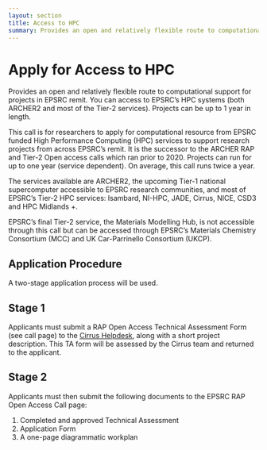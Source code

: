 ```yaml
---
layout: section
title: Access to HPC
summary: Provides an open and relatively flexible route to computational support for projects in EPSRC remit
---
```


Apply for Access to HPC
==================================

Provides an open and relatively flexible route to computational support for projects in EPSRC remit. You can access to EPSRC’s HPC systems (both ARCHER2 and most of the Tier-2 services). Projects can be up to 1 year in length. 

This call is for researchers to apply for computational resource from EPSRC funded High Performance Computing (HPC) services to support research projects from across EPSRC’s remit. It is the successor to the ARCHER RAP and Tier-2 Open access calls which ran prior to 2020. Projects can run for up to one year (service dependent). On average, this call runs twice a year.

The services available are ARCHER2, the upcoming Tier-1 national supercomputer accessible to EPSRC research communities, and most of EPSRC’s Tier-2 HPC services: Isambard, NI-HPC, JADE, Cirrus, NICE, CSD3 and HPC Midlands +.

EPSRC’s final Tier-2 service, the Materials Modelling Hub, is not accessible through this call but can be accessed through EPSRC’s Materials Chemistry Consortium (MCC) and UK Car-Parrinello Consortium (UKCP).


## Application Procedure

A two-stage application process will be used.

## Stage 1

Applicants must submit a RAP Open Access Technical Assessment Form (see call page) to the [Cirrus Helpdesk](/support/), along with a short project description. This TA form will be assessed by the Cirrus team and returned to the applicant.

## Stage 2

Applicants must then submit the following documents to the EPSRC RAP Open Access Call page:

1. Completed and approved Technical Assessment
2. Application Form
3. A one-page diagrammatic workplan
